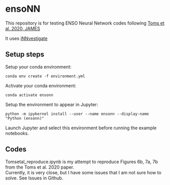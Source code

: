 # ensoNN

This repository is for testing ENSO Neural Network codes following [Toms et al. 2020, JAMES](https://agupubs.onlinelibrary.wiley.com/doi/full/10.1029/2019MS002002)

It uses [iNNvestigate](https://github.com/albermax/innvestigate)

## Setup steps

Setup your conda environment:

```conda env create -f environment.yml```

Activate your conda environment:

```conda activate ensonn```

Setup the environment to appear in Jupyter:

```python -m ipykernel install --user --name ensonn --display-name "Python (ensonn)"```

Launch Jupyter and select this environment before running the example notebooks.

## Codes

Tomsetal_reproduce.ipynb is my attempt to reproduce Figures 6b, 7a, 7b from the Toms et al. 2020 paper.  
Currently, it is very close, but I have some issues that I am not sure how to solve.  See Issues in Github.
